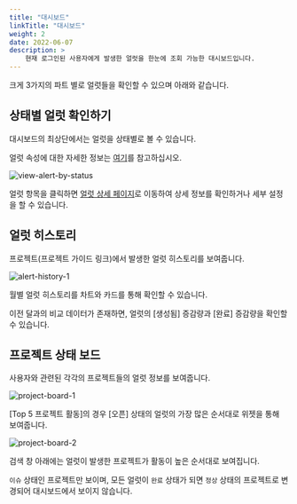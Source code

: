 ```yaml
---
title: "대시보드"
linkTitle: "대시보드"
weight: 2
date: 2022-06-07
description: >
    현재 로그인된 사용자에게 발생한 얼럿을 한눈에 조회 가능한 대시보드입니다.
---
```


크게 3가지의 파트 별로 얼럿들을 확인할 수 있으며 아래와 같습니다.

## 상태별 얼럿 확인하기

대시보드의 최상단에서는 얼럿을 상태별로 볼 수 있습니다.

얼럿 속성에 대한 자세한 정보는 [여기](링크)를 참고하십시오.

![view-alert-by-status](/ko/docs/guides/alert-manager/dashboard-img/view-alert-by-status.png)

얼럿 항목을 클릭하면 [얼럿 상세 페이지](링크)로 이동하여 상세 정보를 확인하거나 세부 설정을 할 수 있습니다.

## 얼럿 히스토리

프로젝트(프로젝트 가이드 링크)에서 발생한 얼럿 히스토리를 보여줍니다. 

![alert-history-1](/ko/docs/guides/alert-manager/dashboard-img/alert-history-1.png)

월별 얼럿 히스토리를 차트와 카드를 통해 확인할 수 있습니다.

이전 달과의 비교 데이터가 존재하면, 얼럿의 [생성됨] 증감량과 [완료] 증감량을 확인할 수 있습니다.

## 프로젝트 상태 보드

사용자와 관련된 각각의 프로젝트들의 얼럿 정보를 보여줍니다.

![project-board-1](/ko/docs/guides/alert-manager/dashboard-img/project-board-1.png)

[Top 5 프로젝트 활동]의 경우 [오픈] 상태의 얼럿의 가장 많은 순서대로 위젯을 통해 보여줍니다.

![project-board-2](/ko/docs/guides/alert-manager/dashboard-img/project-board-2.png)

검색 창 아래에는 얼럿이 발생한 프로젝트가 활동이 높은 순서대로 보여집니다.

`이슈` 상태인 프로젝트만 보이며, 모든 얼럿이 `완료` 상태가 되면 `정상` 상태의 프로젝트로 변경되어 대시보드에서 보이지 않습니다.
